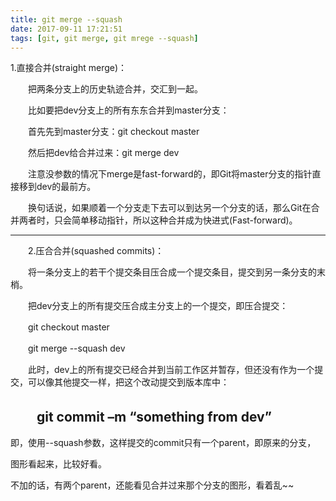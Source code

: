 ```yaml
---
title: git merge --squash
date: 2017-09-11 17:21:51
tags: [git, git merge, git mrege --squash]
---
```


1.直接合并(straight merge)：

　　把两条分支上的历史轨迹合并，交汇到一起。

　　比如要把dev分支上的所有东东合并到master分支：

　　首先先到master分支：git checkout master

　　然后把dev给合并过来：git merge dev

　　注意没参数的情况下merge是fast-forward的，即Git将master分支的指针直接移到dev的最前方。

　　换句话说，如果顺着一个分支走下去可以到达另一个分支的话，那么Git在合并两者时，只会简单移动指针，所以这种合并成为快进式(Fast-forward)。

 ----------------------------------
　　2.压合合并(squashed commits)：

　　将一条分支上的若干个提交条目压合成一个提交条目，提交到另一条分支的末梢。

　　把dev分支上的所有提交压合成主分支上的一个提交，即压合提交：

　　git checkout master

　　git merge --squash dev

　　此时，dev上的所有提交已经合并到当前工作区并暂存，但还没有作为一个提交，可以像其他提交一样，把这个改动提交到版本库中：

　　git commit –m “something from dev”
 ----------------------------------
即，使用--squash参数，这样提交的commit只有一个parent，即原来的分支，

图形看起来，比较好看。

不加的话，有两个parent，还能看见合并过来那个分支的图形，看着乱~~